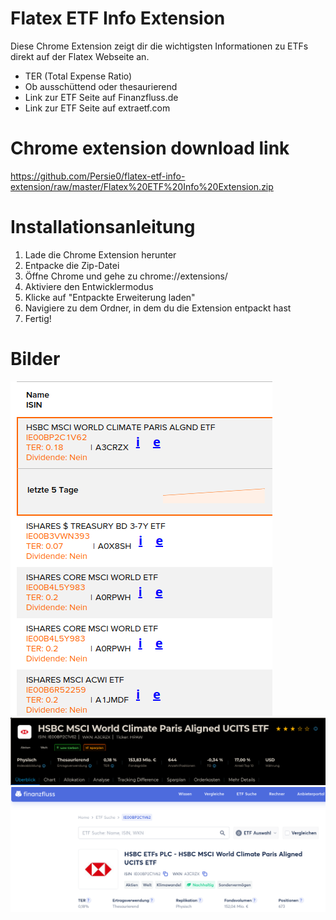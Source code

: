 # Flatex ETF Info Extension
Diese Chrome Extension zeigt dir die wichtigsten Informationen zu ETFs direkt auf der Flatex Webseite an.
- TER (Total Expense Ratio)
- Ob ausschüttend oder thesaurierend
- Link zur ETF Seite auf Finanzfluss.de
- Link zur ETF Seite auf extraetf.com

# Chrome extension download link
https://github.com/Persie0/flatex-etf-info-extension/raw/master/Flatex%20ETF%20Info%20Extension.zip

# Installationsanleitung
1. Lade die Chrome Extension herunter
2. Entpacke die Zip-Datei
3. Öffne Chrome und gehe zu chrome://extensions/
4. Aktiviere den Entwicklermodus
5. Klicke auf "Entpackte Erweiterung laden"
6. Navigiere zu dem Ordner, in dem du die Extension entpackt hast
7. Fertig!

# Bilder
![Screenshot](https://github.com/Persie0/flatex-etf-info-extension/raw/master/img/2023-01-05_13-37.png)
![Screenshot](https://github.com/Persie0/flatex-etf-info-extension/raw/master/img/2023-01-05_13-39.png)
![Screenshot](https://github.com/Persie0/flatex-etf-info-extension/raw/master/img/2023-01-05_13-40.png)

